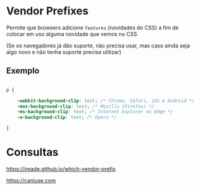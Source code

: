 # Vendor Prefixes

Permite que browsers adicione `features` (novidades do CSS) a fim de colocar em uso alguma novidade que vemos no CSS

(Se os navegadores já dão suporte, não precisa usar, mas caso ainda seja algo novo e não tenha suporte precisa utilizar)

## Exemplo

```css

p {

	-webkit-background-clip: text; /* Chrome, Safari, iOS e Android */
	-moz-background-clip: text; /* Mozilla (Firefox) */
	-ms-background-clip: text; /* Internet Explorer ou Edge */
	-o-background-clip: text; /* Opera */

}

```

# Consultas

https://ireade.github.io/which-vendor-prefix

https://caniuse.com